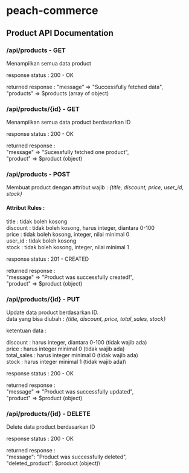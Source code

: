 # peach-commerce


## Product API Documentation

### /api/products - GET
Menampilkan semua data product

response status : 200 - OK

returned response : 
"message" => "Successfully fetched data",\
"products" => $products (array of object)

### /api/products/{id} - GET
Menampilkan semua data product berdasarkan ID

response status : 200 - OK

returned response :\
"message" => "Sucessfully fetched one product",\
"product" => $product (object)

### /api/products - POST
Membuat product dengan attribut wajib : *{title, discount, price, user_id, stock}*

#### Attribut Rules : 
title : tidak boleh kosong\
discount : tidak boleh kosong, harus integer, diantara 0-100\
price : tidak boleh kosong, integer, nilai minimal 0\
user_id : tidak boleh kosong\
stock : tidak boleh kosong, integer, nilai minimal 1

response status : 201 - CREATED

returned response :\
"message" => "Product was successfully created!",\
"product" => $product (object)

### /api/products/{id} - PUT
Update data product berdasarkan ID.\
data yang bisa diubah : *{title, discount, price, total_sales, stock}*

ketentuan data :

discount : harus integer, diantara 0-100 (tidak wajib ada)\
price : harus integer minimal 0          (tidak wajib ada)\
total_sales : harus integer minimal 0    (tidak wajib ada)\
stock : harus integer minimal 1          (tidak wajib ada)\

response status : 200 - OK

returned response :\
"message" => "Product was successfully updated",\
"product" => $product (object)

### /api/products/{id} - DELETE
Delete data product berdasarkan ID

response status : 200 - OK

returned response :\
"message": "Product was successfully deleted",\
"deleted_product": $product (object)\